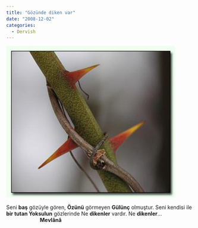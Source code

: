 ```yaml
---
title: "Gözünde diken var"
date: "2008-12-02"
categories: 
  - Dervish
---
```


[![sahdamar-2-diken.jpg](../uploads/2008/12/sahdamar-2-diken.jpg)](../uploads/2008/12/sahdamar-2-diken.jpg "sahdamar-2-diken.jpg")

Seni **baş** gözüyle gören, **Özünü** görmeyen **Gülünç** olmuştur. Seni kendisi ile **bir tutan Yoksulun** gözlerinde Ne **dikenler** vardır. Ne **dikenler**...                        **Mevlânâ**
